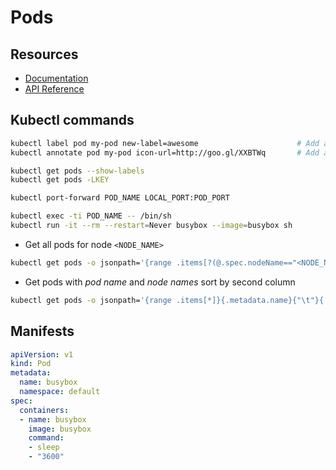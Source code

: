 # Pods

## Resources
* [Documentation](https://kubernetes.io/docs/concepts/workloads/pods/pod/)
* [API Reference](https://kubernetes.io/docs/reference/generated/kubernetes-api/v1.9/#pod-v1-core)

## Kubectl commands

```bash
kubectl label pod my-pod new-label=awesome                      # Add a Label
kubectl annotate pod my-pod icon-url=http://goo.gl/XXBTWq       # Add an annotation

kubectl get pods --show-labels
kubectl get pods -LKEY

kubectl port-forward POD_NAME LOCAL_PORT:POD_PORT

kubectl exec -ti POD_NAME -- /bin/sh
kubectl run -it --rm --restart=Never busybox --image=busybox sh
```

* Get all pods for node `<NODE_NAME>`
```bash
kubectl get pods -o jsonpath='{range .items[?(@.spec.nodeName=="<NODE_NAME>")]}{.metadata.name}{"\n"}' --all-namespaces
```

* Get pods with _pod name_ and _node names_ sort by second column
```bash
kubectl get pods -o jsonpath='{range .items[*]}{.metadata.name}{"\t"}{.spec.nodeName}{"\n"}' --all-namespaces | sort -k 2
```

## Manifests

```yaml
apiVersion: v1
kind: Pod
metadata:
  name: busybox
  namespace: default
spec:
  containers:
  - name: busybox
    image: busybox
    command:
    - sleep
    - "3600"
```
